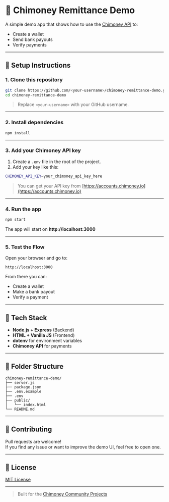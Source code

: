 # 💸 Chimoney Remittance Demo

A simple demo app that shows how to use the [Chimoney API](https://chimoney.readme.io/reference/introduction) to:

- Create a wallet
- Send bank payouts
- Verify payments

---

## 🚀 Setup Instructions

### 1. Clone this repository

```bash
git clone https://github.com/<your-username>/chimoney-remittance-demo.git
cd chimoney-remittance-demo
```

> Replace `<your-username>` with your GitHub username.

---

### 2. Install dependencies

```bash
npm install
```

---

### 3. Add your Chimoney API key

1. Create a `.env` file in the root of the project.
2. Add your key like this:

```bash
CHIMONEY_API_KEY=your_chimoney_api_key_here
```

> You can get your API key from [https://accounts.chimoney.io](https://accounts.chimoney.io)

---

### 4. Run the app

```bash
npm start
```

The app will start on **http://localhost:3000**

---

### 5. Test the Flow

Open your browser and go to:

```
http://localhost:3000
```

From there you can:
- Create a wallet
- Make a bank payout
- Verify a payment

---

## 🧠 Tech Stack

- **Node.js + Express** (Backend)
- **HTML + Vanilla JS** (Frontend)
- **dotenv** for environment variables
- **Chimoney API** for payments

---

## 📂 Folder Structure

```
chimoney-remittance-demo/
├── server.js
├── package.json
├── .env.example
├── .env
├── public/
│   └── index.html
└── README.md
```

---

## 🤝 Contributing

Pull requests are welcome!  
If you find any issue or want to improve the demo UI, feel free to open one.

---

## 🧾 License

[MIT License](LICENSE)

---

> Built for the [Chimoney Community Projects](https://github.com/Chimoney/chimoney-community-projects)
